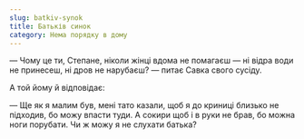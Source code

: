 ```yaml
---
slug: batkiv-synok
title: Батьків синок
category: Нема порядку в дому
---
```

— Чому це ти, Степане, ніколи жінці вдома не помагаєш — ні відра води не принесеш, ні дров не нарубаєш? — питає Савка свого сусіду.

А той йому й відповідає:

— Ще як я малим був, мені тато казали, щоб я до криниці близько не підходив, бо можу впасти туди. А сокири щоб і в руки не брав, бо можна ноги порубати. Чи ж можу я не слухати батька?
